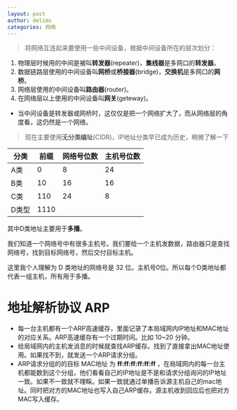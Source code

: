 ```yaml
---
layout: post
author: delims
categories: 网络
---
```


> 将网络互连起来要使用一些中间设备，根据中间设备所在的层次划分：

1. 物理层时候用的中间是被叫**转发器**(repeater)，**集线器**是多网口的**转发器**。
2. 数据链路层使用的中间设备叫**网桥**或**桥接器**(bridge)，**交换机**是多网口的**网桥**。
3. 网络层使用的中间设备叫**路由器**(router)。
4. 在网络层以上使用的中间设备叫**网关**(geteway)。

- 当中间设备是转发器或网桥时，这仅仅是把一个网络扩大了，而从网络层的角度看，这仍然是一个网络。

> 现在主要使用**无分类编址**(CIDR)，IP地址分类早已成为历史，稍微了解一下

| 分类 | 前缀 | 网络号位数 | 主机号位数 |
| --- | --- | --- | --- |
| A类 | 0 | 8 | 24 |
| B类 | 10 | 16 | 16 |
| C类 | 110 | 24 | 8 |
| D类型 | 1110 |   |

其中D类地址主要用于**多播**。

我们知道一个网络号中有很多主机号。我们要给一个主机发数据，路由器只是查找网络号，找到目标网络号，然后交付目标主机。

这里我个人理解为 D 类地址的网络号是 32 位。主机号0位。所以每个D类地址都代表一组主机，所有用于多播。

# 地址解析协议 ARP 

- 每一台主机都有一个ARP高速缓存，里面记录了本局域网内IP地址和MAC地址的对应关系。ARP高速缓存有一个过期时间。比如 10~20 分钟。
- 给局域网内的主机发消息的时候就查找ARP缓存。找到了直接拿出MAC地址使用。如果找不到，就发送一个ARP请求分组。
- ARP请求分组的的目标 MAC地址 为 **ff:ff:ff:ff:ff:ff** ，在局域网内的每一台主机都能数到这个分组，他们看看自己的IP地址是不是和请求分组询问的IP地址一致。如果不一致就不理睬。如果一致就通过单播告诉源主机自己的mac地址。同时把对方的MAC地址也写入自己ARP缓存。源主机收到回应后也把对方MAC写入缓存。








